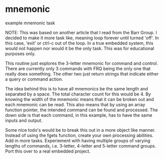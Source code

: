# mnemonic
example mnemonic task

NOTE: This was based on another article that I read from the Barr Group. I decided to make it more task like, meaning loop forever until turned 'off'. In this case, 'exit' or ctrl-c out of the loop. In a true embedded system, this would not happen nor would it be the only task. This was for educational purposes only.

This routine just explores the 3-letter mnemonic for command and control. There are currently only 3 commands with FRQ being the only one that really does something. The other two just return strings that indicate either a query or command action.

The idea behind this is to have all mnemonics be the same length and separated by a space. The total character count for this would be 4. By knowing the width of the mnemonic means that it can be broken out and each mnemonic can be read. This also means that by using an array function pointer, the intended command can be found and processed. The down side is that each command, in this example, has to have the same inputs and output.

Some nice todo's would be to break this out in a more object like manner. Instead of using the fgets function, create your own processing abilities. Add in more tasks. Experiement with having multiple groups of varying lengths of commands, i.e. 3-letter, 4-letter and 5-letter command groups. Port this over to a real embedded project.
